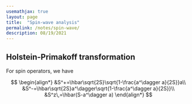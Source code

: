 ```yaml
---
usemathjax: true
layout: page
title:  "Spin-wave analysis"
permalink: /notes/spin-wave/
description: 08/19/2021
---
```


## Holstein-Primakoff transformation

For spin operators, we have 

$$
\begin{align*}
    &S^+=\hbar\sqrt{2S}\sqrt{1-\frac{a^\dagger a}{2S}}a\\
    &S^-=\hbar\sqrt{2S}a^\dagger\sqrt{1-\frac{a^\dagger a}{2S}}\\
    &S^z\,=\hbar(S-a^\dagger a)
\end{align*}
$$